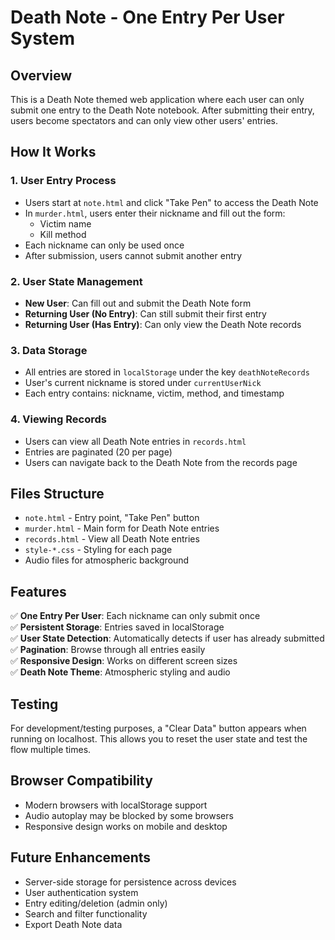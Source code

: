 # Death Note - One Entry Per User System

## Overview
This is a Death Note themed web application where each user can only submit one entry to the Death Note notebook. After submitting their entry, users become spectators and can only view other users' entries.

## How It Works

### 1. User Entry Process
- Users start at `note.html` and click "Take Pen" to access the Death Note
- In `murder.html`, users enter their nickname and fill out the form:
  - Victim name
  - Kill method
- Each nickname can only be used once
- After submission, users cannot submit another entry

### 2. User State Management
- **New User**: Can fill out and submit the Death Note form
- **Returning User (No Entry)**: Can still submit their first entry
- **Returning User (Has Entry)**: Can only view the Death Note records

### 3. Data Storage
- All entries are stored in `localStorage` under the key `deathNoteRecords`
- User's current nickname is stored under `currentUserNick`
- Each entry contains: nickname, victim, method, and timestamp

### 4. Viewing Records
- Users can view all Death Note entries in `records.html`
- Entries are paginated (20 per page)
- Users can navigate back to the Death Note from the records page

## Files Structure

- `note.html` - Entry point, "Take Pen" button
- `murder.html` - Main form for Death Note entries
- `records.html` - View all Death Note entries
- `style-*.css` - Styling for each page
- Audio files for atmospheric background

## Features

✅ **One Entry Per User**: Each nickname can only submit once  
✅ **Persistent Storage**: Entries saved in localStorage  
✅ **User State Detection**: Automatically detects if user has already submitted  
✅ **Pagination**: Browse through all entries easily  
✅ **Responsive Design**: Works on different screen sizes  
✅ **Death Note Theme**: Atmospheric styling and audio  

## Testing

For development/testing purposes, a "Clear Data" button appears when running on localhost. This allows you to reset the user state and test the flow multiple times.

## Browser Compatibility

- Modern browsers with localStorage support
- Audio autoplay may be blocked by some browsers
- Responsive design works on mobile and desktop

## Future Enhancements

- Server-side storage for persistence across devices
- User authentication system
- Entry editing/deletion (admin only)
- Search and filter functionality
- Export Death Note data
